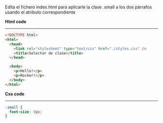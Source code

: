 Edita el fichero index.html para aplicarle la clase .small a los dos párrafos usando el atributo correspondiente

**Html code**

---

```html
<!DOCTYPE html>
<html>
  <head>
    <link rel="stylesheet" type="text/css" href="./styles.css" />
    <title>Selector de clase</title>
  </head>

  <body>
    <p>Hello!</p>
    <p>Rocker!</p>
  </body>
</html>
```

**Css code**

---

```css
.small {
  font-size: 9px;
}
```
